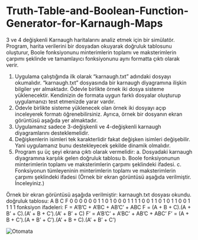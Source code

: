 # Truth-Table-and-Boolean-Function-Generator-for-Karnaugh-Maps
3 ve 4 değişkenli Karnaugh haritalarını analiz etmek için bir simülatör. Program, harita verilerini bir dosyadan okuyarak doğruluk tablosunu oluşturur, Boole fonksiyonunu minterimlerin toplamı ve maksterimlerin çarpımı şeklinde ve tamamlayıcı fonksiyonunu aynı formatta çıktı olarak verir.


1. Uygulama çalıştığında ilk olarak “karnaugh.txt” adındaki dosyayı okumalıdır. “karnaugh.txt” dosyasında bir
karnaugh diyagramına ilişkin bilgiler yer almaktadır. Ödevle birlikte örnek iki dosya sisteme yüklenecektir.
Kendinizin de formata uygun farklı dosyalar oluşturup uygulamanızı test etmenizde yarar vardır.
2. Ödevle birlikte sisteme yüklenecek olan örnek iki dosyayı açıp inceleyerek formatı öğrenebilirsiniz. Ayrıca,
örnek bir dosyanın ekran görüntüsü aşağıda yer almaktadır.
3. Uygulamanız sadece 3-değişkenli ve 4-değişkenli karnaugh diyagramlarını desteklemelidir.
4. Değişkenlerin isimleri tek karakterlidir fakat değişken isimleri değişebilir. Yani uygulamanız bunu
destekleyecek şekilde dinamik olmalıdır.
5. Program şu üç şeyi ekrana çıktı olarak vermelidir:
a. Dosyadaki karnaugh diyagramına karşılık gelen doğruluk tablosu
b. Boole fonksiyonunun minterimlerin toplamı ve maksterimlerin çarpımı şeklindeki ifadesi.
c. Fonksiyonun tümleyeninin minterimlerin toplamı ve maksterimlerin çarpımı şeklindeki ifadesi
(Örnek bir ekran görüntüsü aşağıda verilmiştir. İnceleyiniz.)



Örnek bir ekran görüntüsü aşağıda verilmiştir:
karnaugh.txt dosyası okundu.
doğruluk tablosu:
A B C F
0 0 0 0
0 0 1 1
0 1 0 0
0 1 1 1
1 0 0 1
1 0 1 0
1 1 0 0
1 1 1 1
fonksiyon ifadeleri:
F = A’B’C + A’BC + AB’C’ + ABC
F = (A + B + C).(A + B’ + C).(A’ + B + C’).(A’ + B’ + C)
F’ = A’B’C’ + A’BC’ + AB’C + ABC’
F’ = (A + B + C’).(A + B’ + C’).(A’ + B + C).(A’ + B’ + C’)

![Otomata](https://github.com/user-attachments/assets/529d34e8-091c-456b-99ad-d55cdbc39b2e)




